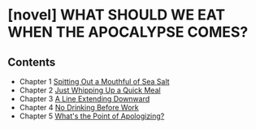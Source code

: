 # [novel] WHAT SHOULD WE EAT WHEN THE APOCALYPSE COMES?
## Contents
* Chapter 1 [Spitting Out a Mouthful of Sea Salt](Chapter_1.md)
* Chapter 2 [Just Whipping Up a Quick Meal](Chapter_2.md)
* Chapter 3 [A Line Extending Downward](Chapter_3.md)
* Chapter 4 [No Drinking Before Work](Chapter_4.md)
* Chapter 5 [What's the Point of Apologizing?](Chapter_5.md)
